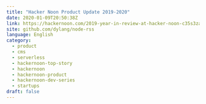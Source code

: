 ```yaml
---
title: "Hacker Noon Product Update 2019-2020"
date: 2020-01-09T20:50:38Z
link: https://hackernoon.com/2019-year-in-review-at-hacker-noon-c35s3za8?source=rss&utm_medium=RSS&utm_source=news.12bit.vn
site: github.com/dylang/node-rss
language: English
category:
  - product
  - cms
  - serverless
  - hackernoon-top-story
  - hackernoon
  - hackernoon-product
  - hackernoon-dev-series
  - startups
draft: false
---
```

